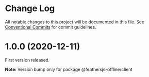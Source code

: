 # Change Log

All notable changes to this project will be documented in this file.
See [Conventional Commits](https://conventionalcommits.org) for commit guidelines.

# 1.0.0 (2020-12-11)
First version released.

**Note:** Version bump only for package @feathersjs-offline/client
